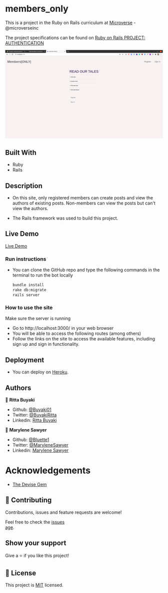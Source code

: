 # members_only

This is a project in the Ruby on Rails curriculum at [Microverse](https:www.microverse.org/) - @microverseinc

The project specifications can be found on [Ruby on Rails
PROJECT: AUTHENTICATION](https://www.theodinproject.com/courses/ruby-on-rails/lessons/authentication)

![demopage](./app/assets/images/screenshot.png)

## Built With
- Ruby
- Rails

## Description
- On this site, only registered members can create posts and view the authors of existing posts.
Non-members can view the posts but can't view the authors.

- The Rails framework was used to build this project.

## Live Demo

[Live Demo](https://members-only-110.herokuapp.com/)

### Run instructions 
-  You can clone the GitHub repo and type the following commands in the terminal to run the bot locally 
    ```
    bundle install
    rake db:migrate
    rails server
    ```

### How to use the site
Make sure the server is running
- Go to http://localhost:3000/ in your web browser
- You will be able to access the following routes (among others)
- Follow the links on the site to access the available features, including sign up and sign in functionality.

## Deployment
- You can deploy on [Heroku](https://devcenter.heroku.com/categories/ruby-support).

## Authors

👤 **Ritta Buyaki**
- Github: [@Buyaki01](https://github.com/Buyaki01)
- Twitter: [ @BuyakiRitta](https://twitter.com/BuyakiRitta)
- Linkedin: [Ritta Buyaki](https://www.linkedin.com/in/ritta-buyaki-b12904128/)

👤 **Marylene Sawyer**
- Github: [@Bluette1](https://github.com/Bluette1)
- Twitter: [@MaryleneSawyer](https://twitter.com/MaryleneSawyer)
- Linkedin: [Marylene Sawyer](https://www.linkedin.com/in/marylene-sawyer)


# Acknowledgements
- [The Devise Gem](https://github.com/heartcombo/devise)

## 🤝 Contributing

Contributions, issues and feature requests are welcome!

Feel free to check the [issues \
age](https://github.com/Bluette1/members_only/issues).

## Show your support

Give a ⭐️ if you like this project!

## 📝 License

This project is [MIT](https://opensource.org/licenses/MIT) licensed.
